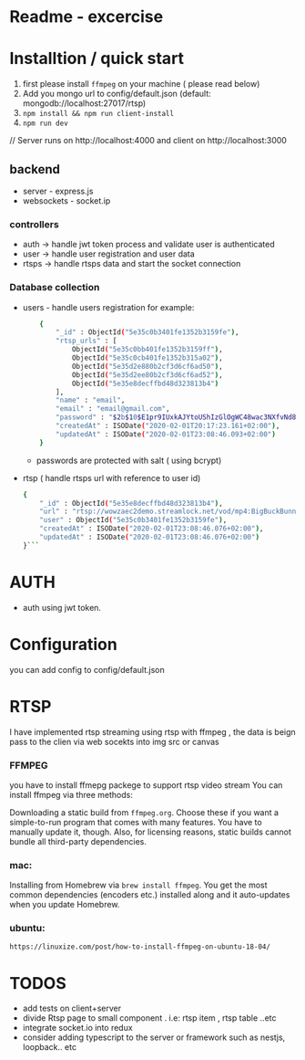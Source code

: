 # Readme - excercise

# Installtion / quick start

1.  first please install `ffmpeg` on your machine ( please read below)
2.  Add you mongo url to config/default.json (default: mongodb://localhost:27017/rtsp)
3.  `npm install && npm run client-install`
4.  `npm run dev`

// Server runs on http://localhost:4000 and client on http://localhost:3000

## backend
- server - express.js
- websockets - socket.ip

### controllers
- auth  ->  handle jwt token process and validate user is authenticated
- user  ->  handle user registration and user data
- rtsps  ->  handle rtsps data and start the socket connection

### Database collection
- users - handle users registration  for example:

    ```sh
        {
            "_id" : ObjectId("5e35c0b3401fe1352b3159fe"),
            "rtsp_urls" : [
                ObjectId("5e35c0bb401fe1352b3159ff"),
                ObjectId("5e35c0cb401fe1352b315a02"),
                ObjectId("5e35d2e880b2cf3d6cf6ad50"),
                ObjectId("5e35d2ee80b2cf3d6cf6ad52"),
                ObjectId("5e35e8decffbd48d323813b4")
            ],
            "name" : "email",
            "email" : "email@gmail.com",
            "password" : "$2b$10$E1pr9IUxkAJYtoUShIzGlOgWC48wac3NXfvNd82vM0QAIgyCL8fdq",
            "createdAt" : ISODate("2020-02-01T20:17:23.161+02:00"),
            "updatedAt" : ISODate("2020-02-01T23:08:46.093+02:00")
        }
    ```
    - passwords are protected with salt ( using bcrypt)

- rtsp ( handle rtsps url with reference to user id)

    ```sh
    {
        "_id" : ObjectId("5e35e8decffbd48d323813b4"),
        "url" : "rtsp://wowzaec2demo.streamlock.net/vod/mp4:BigBuckBunny_115k.mov",
        "user" : ObjectId("5e35c0b3401fe1352b3159fe"),
        "createdAt" : ISODate("2020-02-01T23:08:46.076+02:00"),
        "updatedAt" : ISODate("2020-02-01T23:08:46.076+02:00")
    }```

# AUTH

 - auth using jwt token.

# Configuration 

you can add config to config/default.json


# RTSP

I have implemented rtsp streaming using rtsp with ffmpeg , the data is beign pass to the clien via web socekts into img src or canvas

### FFMPEG
you have to install ffmepg packege to support rtsp video stream 
You can install ffmpeg via three methods:

Downloading a static build from `ffmpeg.org`. Choose these if you want a simple-to-run program that comes with many features. You have to manually update it, though. Also, for licensing reasons, static builds cannot bundle all third-party dependencies.

### mac: 

Installing from Homebrew via `brew install ffmpeg`. You get the most common dependencies (encoders etc.) installed along and it auto-updates when you update Homebrew.

### ubuntu:

`https://linuxize.com/post/how-to-install-ffmpeg-on-ubuntu-18-04/`


# TODOS

- add tests on client+server
- divide Rtsp page to small component . i.e: rtsp item , rtsp table ..etc
- integrate socket.io into redux 
- consider adding typescript to the server or  framework such as nestjs, loopback.. etc
